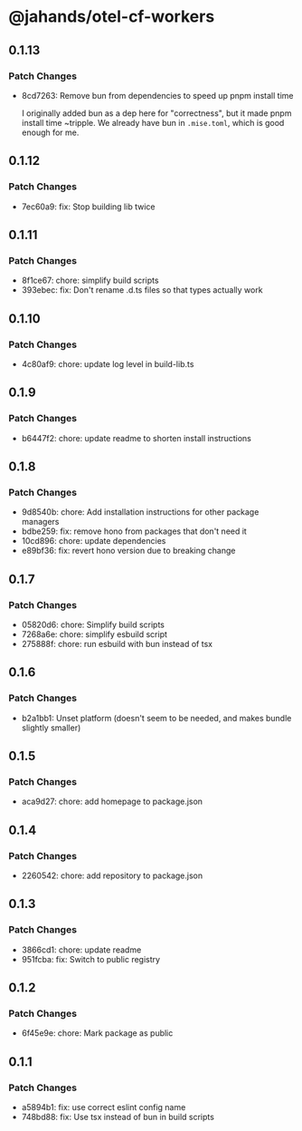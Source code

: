 # @jahands/otel-cf-workers

## 0.1.13

### Patch Changes

- 8cd7263: Remove bun from dependencies to speed up pnpm install time

  I originally added bun as a dep here for "correctness", but it made pnpm install time ~tripple. We already have bun in `.mise.toml`, which is good enough for me.

## 0.1.12

### Patch Changes

- 7ec60a9: fix: Stop building lib twice

## 0.1.11

### Patch Changes

- 8f1ce67: chore: simplify build scripts
- 393ebec: fix: Don't rename .d.ts files so that types actually work

## 0.1.10

### Patch Changes

- 4c80af9: chore: update log level in build-lib.ts

## 0.1.9

### Patch Changes

- b6447f2: chore: update readme to shorten install instructions

## 0.1.8

### Patch Changes

- 9d8540b: chore: Add installation instructions for other package managers
- bdbe259: fix: remove hono from packages that don't need it
- 10cd896: chore: update dependencies
- e89bf36: fix: revert hono version due to breaking change

## 0.1.7

### Patch Changes

- 05820d6: chore: Simplify build scripts
- 7268a6e: chore: simplify esbuild script
- 275888f: chore: run esbuild with bun instead of tsx

## 0.1.6

### Patch Changes

- b2a1bb1: Unset platform (doesn't seem to be needed, and makes bundle slightly smaller)

## 0.1.5

### Patch Changes

- aca9d27: chore: add homepage to package.json

## 0.1.4

### Patch Changes

- 2260542: chore: add repository to package.json

## 0.1.3

### Patch Changes

- 3866cd1: chore: update readme
- 951fcba: fix: Switch to public registry

## 0.1.2

### Patch Changes

- 6f45e9e: chore: Mark package as public

## 0.1.1

### Patch Changes

- a5894b1: fix: use correct eslint config name
- 748bd88: fix: Use tsx instead of bun in build scripts
